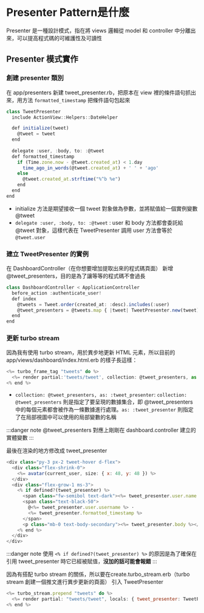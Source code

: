 # Presenter Pattern是什麼
Presenter 是一種設計模式，指在將 views 邏輯從 model 和 controller 中分離出來，可以提高程式碼的可維護性及可讀性

## Presenter 模式實作
### 創建 presenter 類別
在 app/presenters 新建 tweet_presenter.rb，把原本在 view 裡的條件語句抓出來，用方法 `formatted_timestamp` 把條件語句包起來
```js
class TweetPresenter
  include ActionView::Helpers::DateHelper

  def initialize(tweet)
    @tweet = tweet
  end
  
  delegate :user, :body, to: :@tweet
  def formatted_timestamp
    if (Time.zone.now - @tweet.created_at) < 1.day
      time_ago_in_words(@tweet.created_at) + ' ' + 'ago'
    else
      @tweet.created_at.strftime("%^b %e")
    end
  end
end
```
* initialize 方法是期望接收一個 tweet 對象做為參數，並將賦值給一個實例變數 @tweet
* `delegate :user, :body, to: :@tweet` : user 和 body 方法都會委託給 @tweet 對象，這樣代表在 TweetPresenter 調用 user 方法會等於 `@tweet.user`


### 建立 TweetPresenter 的實例
在 DashboardController（在你想要增加提取出來的程式碼頁面） 新增 @tweet_presenters，目的是為了讓等等的程式碼不會過長
```js
class DashboardController < ApplicationController
  before_action :authenticate_user!
  def index 
    @tweets = Tweet.order(created_at: :desc).includes(:user)
    @tweet_presenters = @tweets.map { |tweet| TweetPresenter.new(tweet) }
  end
end
```

### 更新 turbo stream
因為我有使用 turbo stream，用於異步地更新 HTML 元素，所以目前的 app/views/dashboard/index.html.erb 的樣子長這樣：
```js
<%= turbo_frame_tag "tweets" do %>
  <%= render partial:'tweets/tweet', collection: @tweet_presenters, as: :tweet_presenter %>
<% end %>
```
* `collection: @tweet_presenters, as: :tweet_presenter`: `collection: @tweet_presenters` 則是指定了要呈現的數據集合，即 @tweet_presenters 中的每個元素都會被作為一條數據進行處理。`as: :tweet_presenter` 則指定了在局部視圖中可以使用的局部變數的名稱

:::danger note
@tweet_presenters 對應上剛剛在 dashboard.controller 建立的實體變數
:::

最後在渲染的地方修改成 tweet_presenter
```js
<div class="py-3 px-2 tweet-hover d-flex">
  <div class="flex-shrink-0">
    <%= avatar(current_user, size: { x: 48, y: 48 }) %>
  </div>
  <div class="flex-grow-1 ms-3">
    <% if defined?(tweet_presenter) %>
      <span class="fw-semibol text-dark"><%= tweet_presenter.user.name %></span>
      <span class="text-black-50">
        @<%= tweet_presenter.user.username %> ·
        <%= tweet_presenter.formatted_timestamp %>
      </span>
      <p class="mb-0 text-body-secondary"><%= tweet_presenter.body %></p>
    <% end %>
  </div>
</div>
```

:::danger note
使用 `<% if defined?(tweet_presenter) %>` 的原因是為了確保在引用 tweet_presenter 時它已經被賦值，**沒加的話可能會報錯**
:::

因為有搭配 turbo stream 的關係，所以要在create.turbo_stream.erb（turbo stream 創建一個推文進行異步更新的頁面） 引入 TweetPresenter
```js
<%= turbo_stream.prepend "tweets" do %>
  <%= render partial: "tweets/tweet", locals: { tweet_presenter: TweetPresenter.new(@tweet) } %>
<% end %>
```